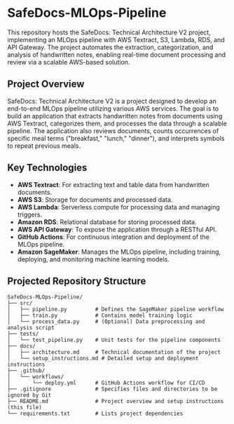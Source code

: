 # SafeDocs-MLOps-Pipeline
This repository hosts the SafeDocs: Technical Architecture V2 project, implementing an MLOps pipeline with AWS Textract, S3, Lambda, RDS, and API Gateway. The project automates the extraction, categorization, and analysis of handwritten notes, enabling real-time document processing and review via a scalable AWS-based solution.

## Project Overview
SafeDocs: Technical Architecture V2 is a project designed to develop an end-to-end MLOps pipeline utilizing various AWS services. The goal is to build an application that extracts handwritten notes from documents using AWS Textract, categorizes them, and processes the data through a scalable pipeline. The application also reviews documents, counts occurrences of specific meal terms ("breakfast," "lunch," "dinner"), and interprets symbols to repeat previous meals.

## Key Technologies
- **AWS Textract**: For extracting text and table data from handwritten documents.
- **AWS S3**: Storage for documents and processed data.
- **AWS Lambda**: Serverless compute for processing data and managing triggers.
- **Amazon RDS**: Relational database for storing processed data.
- **AWS API Gateway**: To expose the application through a RESTful API.
- **GitHub Actions**: For continuous integration and deployment of the MLOps pipeline.
- **Amazon SageMaker**: Manages the MLOps pipeline, including training, deploying, and monitoring machine learning models.

## Projected Repository Structure
```
SafeDocs-MLOps-Pipeline/
├── src/
│   ├── pipeline.py         # Defines the SageMaker pipeline workflow
│   ├── train.py            # Contains model training logic
│   └── process_data.py     # (Optional) Data preprocessing and analysis script
├── tests/
│   └── test_pipeline.py    # Unit tests for the pipeline components
├── docs/
│   ├── architecture.md     # Technical documentation of the project
│   └── setup_instructions.md # Detailed setup and deployment instructions
├── .github/
│   └── workflows/
│       └── deploy.yml      # GitHub Actions workflow for CI/CD
├── .gitignore              # Specifies files and directories to be ignored by Git
├── README.md               # Project overview and setup instructions (this file)
└── requirements.txt        # Lists project dependencies
```

